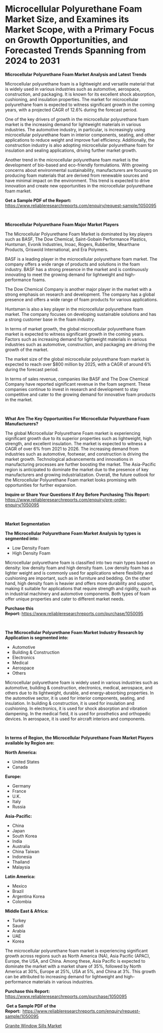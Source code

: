 <p><h1>Microcellular Polyurethane Foam Market Size, and Examines its Market Scope, with a Primary Focus on Growth Opportunities, and Forecasted Trends Spanning from 2024 to 2031</h1></p><p><strong>Microcellular Polyurethane Foam Market Analysis and Latest Trends</strong></p>
<p><p>Microcellular polyurethane foam is a lightweight and versatile material that is widely used in various industries such as automotive, aerospace, construction, and packaging. It is known for its excellent shock absorption, cushioning, and insulation properties. The market for microcellular polyurethane foam is expected to witness significant growth in the coming years, with a projected CAGR of 12.6% during the forecast period.</p><p>One of the key drivers of growth in the microcellular polyurethane foam market is the increasing demand for lightweight materials in various industries. The automotive industry, in particular, is increasingly using microcellular polyurethane foam in interior components, seating, and other applications to reduce weight and improve fuel efficiency. Additionally, the construction industry is also adopting microcellular polyurethane foam for insulation and sealing applications, driving further market growth.</p><p>Another trend in the microcellular polyurethane foam market is the development of bio-based and eco-friendly formulations. With growing concerns about environmental sustainability, manufacturers are focusing on producing foam materials that are derived from renewable sources and have minimal impact on the environment. This trend is expected to drive innovation and create new opportunities in the microcellular polyurethane foam market.</p></p>
<p><strong>Get a Sample PDF of the Report:&nbsp;</strong> <a href="https://www.reliableresearchreports.com/enquiry/request-sample/1050095">https://www.reliableresearchreports.com/enquiry/request-sample/1050095</a></p>
<p>&nbsp;</p>
<p><strong>Microcellular Polyurethane Foam Major Market Players</strong></p>
<p><p>The Microcellular Polyurethane Foam Market is dominated by key players such as BASF, The Dow Chemical, Saint-Gobain Performance Plastics, Huntsman, Evonik Industries, Inoac, Rogers, Rubberlite, Mearthane Products, Griswold International, and Era Polymers.</p><p>BASF is a leading player in the microcellular polyurethane foam market. The company offers a wide range of products and solutions in the foam industry. BASF has a strong presence in the market and is continuously innovating to meet the growing demand for lightweight and high-performance foams.</p><p>The Dow Chemical Company is another major player in the market with a strong emphasis on research and development. The company has a global presence and offers a wide range of foam products for various applications.</p><p>Huntsman is also a key player in the microcellular polyurethane foam market. The company focuses on developing sustainable solutions and has a strong customer base in the foam industry.</p><p>In terms of market growth, the global microcellular polyurethane foam market is expected to witness significant growth in the coming years. Factors such as increasing demand for lightweight materials in various industries such as automotive, construction, and packaging are driving the growth of the market.</p><p>The market size of the global microcellular polyurethane foam market is expected to reach over $800 million by 2025, with a CAGR of around 6% during the forecast period.</p><p>In terms of sales revenue, companies like BASF and The Dow Chemical Company have reported significant revenue in the foam segment. These companies continue to invest in research and development to stay competitive and cater to the growing demand for innovative foam products in the market.</p></p>
<p>&nbsp;</p>
<p><strong>What Are The Key Opportunities For Microcellular Polyurethane Foam Manufacturers?</strong></p>
<p><p>The global Microcellular Polyurethane Foam market is experiencing significant growth due to its superior properties such as lightweight, high strength, and excellent insulation. The market is expected to witness a CAGR of over 6% from 2021 to 2026. The increasing demand from industries such as automotive, footwear, and construction is driving the market growth. Technological advancements and innovations in manufacturing processes are further boosting the market. The Asia-Pacific region is anticipated to dominate the market due to the presence of key manufacturers and growing industrialization. Overall, the future outlook for the Microcellular Polyurethane Foam market looks promising with opportunities for further expansion.</p></p>
<p><strong>Inquire or Share Your Questions If Any Before Purchasing This Report:</strong> <a href="https://www.reliableresearchreports.com/enquiry/pre-order-enquiry/1050095">https://www.reliableresearchreports.com/enquiry/pre-order-enquiry/1050095</a></p>
<p>&nbsp;</p>
<p><strong>Market Segmentation</strong></p>
<p><strong>The Microcellular Polyurethane Foam Market Analysis by types is segmented into:</strong></p>
<p><ul><li>Low Density Foam</li><li>High Density Foam</li></ul></p>
<p><p>Microcellular polyurethane foam is classified into two main types based on density: low density foam and high density foam. Low density foam has a lighter weight and is commonly used for applications where flexibility and cushioning are important, such as in furniture and bedding. On the other hand, high density foam is heavier and offers more durability and support, making it suitable for applications that require strength and rigidity, such as in industrial machinery and automotive components. Both types of foam offer unique properties and cater to different market needs.</p></p>
<p><strong>Purchase this Report:&nbsp;</strong><a href="https://www.reliableresearchreports.com/purchase/1050095">https://www.reliableresearchreports.com/purchase/1050095</a></p>
<p>&nbsp;</p>
<p><strong>The Microcellular Polyurethane Foam Market Industry Research by Application is segmented into:</strong></p>
<p><ul><li>Automotive</li><li>Building & Construction</li><li>Electronics</li><li>Medical</li><li>Aerospace</li><li>Others</li></ul></p>
<p><p>Microcellular polyurethane foam is widely used in various industries such as automotive, building & construction, electronics, medical, aerospace, and others due to its lightweight, durable, and energy-absorbing properties. In the automotive sector, it is used for interior components, seating, and insulation. In building & construction, it is used for insulation and cushioning. In electronics, it is used for shock absorption and vibration dampening. In the medical field, it is used for prosthetics and orthopedic devices. In aerospace, it is used for aircraft interiors and components.</p></p>
<p>&nbsp;</p>
<p><strong>In terms of Region, the Microcellular Polyurethane Foam Market Players available by Region are:</strong></p>
<p>
    <p> <strong> North America: </strong>
        <ul>
            <li>United States</li>
            <li>Canada</li>
        </ul>
        </p> 
    <p> <strong> Europe: </strong>
        <ul>
            <li>Germany</li>
            <li>France</li>
            <li>U.K.</li>
            <li>Italy</li>
            <li>Russia</li>
        </ul>
        </p> 
    <p> <strong> Asia-Pacific: </strong>
        <ul>
            <li>China</li>
            <li>Japan</li>
            <li>South Korea</li>
            <li>India</li>
            <li>Australia</li>
            <li>China Taiwan</li>
            <li>Indonesia</li>
            <li>Thailand</li>
            <li>Malaysia</li>
        </ul>
        </p> 
    <p> <strong> Latin America: </strong>
        <ul>
            <li>Mexico</li>
            <li>Brazil</li>
            <li>Argentina Korea</li>
            <li>Colombia</li>
        </ul>
        </p> 
    <p> <strong> Middle East & Africa: </strong>
        <ul>
            <li>Turkey</li>
            <li>Saudi</li>
            <li>Arabia</li>
            <li>UAE</li>
            <li>Korea</li>
        </ul>
    </p>
    </p>
<p><p>The microcellular polyurethane foam market is experiencing significant growth across regions such as North America (NA), Asia Pacific (APAC), Europe, the USA, and China. Among these, Asia Pacific is expected to dominate the market with a market share of 35%, followed by North America at 30%, Europe at 25%, USA at 5%, and China at 3%. This growth can be attributed to increasing demand for lightweight and high-performance materials in various industries.</p></p>
<p><strong>Purchase this Report: </strong><a href="https://www.reliableresearchreports.com/purchase/1050095">https://www.reliableresearchreports.com/purchase/1050095</a></p>
<p>&nbsp;<strong>Get a Sample PDF of the Report:&nbsp;&nbsp;</strong><a href="https://www.reliableresearchreports.com/enquiry/request-sample/1050095">https://www.reliableresearchreports.com/enquiry/request-sample/1050095</a></p>
<p><strong></strong></p>
<p><p><a href="https://carnation-joke-41f.notion.site/Granite-Window-Sills-Market-Provides-a-Comprehensive-Analysis-Including-a-Macro-Overview-of-the-Mark-2086eb0a177048df93b5fc935578a494">Granite Window Sills Market</a></p></p>